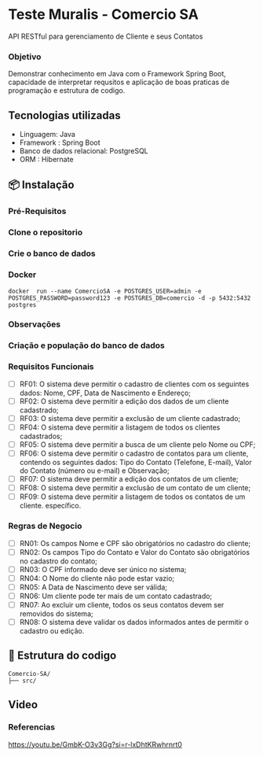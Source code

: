 # Teste Muralis - Comercio SA
API RESTful para gerenciamento de Cliente e seus Contatos

### Objetivo
Demonstrar conhecimento em Java com o Framework Spring Boot, capacidade de interpretar requsitos e aplicação de boas praticas de programação e estrutura de codigo. 

## Tecnologias utilizadas
- Linguagem: Java
- Framework : Spring Boot
- Banco de dados relacional: PostgreSQL
- ORM : Hibernate

## 📦 Instalação
### Pré-Requisitos
### Clone o repositorio
### Crie o banco de dados
### Docker
```
docker  run --name ComercioSA -e POSTGRES_USER=admin -e POSTGRES_PASSWORD=password123 -e POSTGRES_DB=comercio -d -p 5432:5432 postgres
```
### Observações
### Criação e população do banco de dados


### Requisitos Funcionais 
- [ ] RF01: O sistema deve permitir o cadastro de clientes com os seguintes dados: Nome,
CPF, Data de Nascimento e Endereço;
- [ ] RF02: O sistema deve permitir a edição dos dados de um cliente cadastrado;
- [ ] RF03: O sistema deve permitir a exclusão de um cliente cadastrado;
- [ ] RF04: O sistema deve permitir a listagem de todos os clientes cadastrados;
- [ ] RF05: O sistema deve permitir a busca de um cliente pelo Nome ou CPF;
- [ ] RF06: O sistema deve permitir o cadastro de contatos para um cliente, contendo os seguintes dados: Tipo do Contato (Telefone, E-mail), Valor do Contato (número ou e-mail) e Observação;
- [ ] RF07: O sistema deve permitir a edição dos contatos de um cliente;
- [ ] RF08: O sistema deve permitir a exclusão de um contato de um cliente;
- [ ] RF09: O sistema deve permitir a listagem de todos os contatos de um cliente.
específico.
### Regras de Negocio
- [ ] RN01: Os campos Nome e CPF são obrigatórios no cadastro do cliente;
- [ ] RN02: Os campos Tipo do Contato e Valor do Contato são obrigatórios no cadastro do contato;
- [ ] RN03: O CPF informado deve ser único no sistema;
- [ ] RN04: O Nome do cliente não pode estar vazio;
- [ ] RN05: A Data de Nascimento deve ser válida;
- [ ] RN06: Um cliente pode ter mais de um contato cadastrado;
- [ ] RN07: Ao excluir um cliente, todos os seus contatos devem ser removidos do sistema;
- [ ] RN08: O sistema deve validar os dados informados antes de permitir o cadastro ou edição.

## 📂 Estrutura do codigo
```
Comercio-SA/
├── src/

```

## Video

### Referencias
https://youtu.be/GmbK-O3v3Gg?si=r-lxDhtKRwhrnrt0